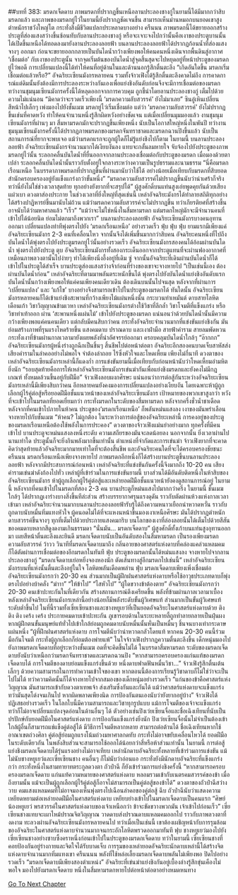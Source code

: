 ##บทที่ 383: มรดกเจ็ดดาบ
ภาพมรดกที่ปรากฏขึ้นเหนือลานประลองชางกู่ในยามนี้ได้มีมากกว่าสิบมรดกแล้ว
และภาพของมรดกยู่ไว่ในยามนี้ยังปรากฏชัดเจนขึ้น สามารถเห็นม่านหมอกบนยอดเขาสูง ตำหนักราชวังใหญ่โต กระทั่งสิ่งมีชีวิตแปลกประหลาดบางอย่าง
ครืนนน
ภาพมรดกนี้ได้ขยายออกสร้างประตูที่ส่องแสงสว่างขึ้นซ้อนทับกับลานประลองชางกู่
หรือจะเจาะจงไปกว่านั้นคือเงาของประตูบานนั้นได้เปิดขึ้นเหนือได้ทอดลงมายังลานประลองลอยฟ้า
บนลานประลองลอยฟ้าได้ปรากฏก้อนน้ำที่ส่องแสงจางๆ ออกมา ก่อนจะขยายออกกลายเป็นบันไดน้ำกว้างเพียงพอให้คนคนหนึ่งเดินจากพื้นดินสู่อากาศ ‘เชื่อมต่อ’ กับเงาของประตูนั้น
จากจุดเริ่มต้นของบันไดน้ำสู่จุดสิ้นสุดจะไปหยุดอยู่ที่หน้าประตูของมรดกยู่ไว่พอดี
การเปลี่ยนแปลงนี้ได้ทำให้คนที่อยู่ด้านในและด้านนอกรู้สึกตื่นตะลึง
“เกิดอันใดขึ้น มรดกเริ่มเชื่อมต่อแล้วหรือ?”
อัจฉริยะเซียนมังกรหลายคน รวมทั้งจ้าวเฟิงได้รู้สึกตื่นตะลึงคาดไม่ถึง
การคาดการณ์แต่ดิมนั้นยังต้องมีการประลองระหว่างกันเองเพื่อแย่งชิงอันดับก่อนจึงจะมีการเชื่อมต่อของมรดก
ทว่างานชุมนุมเซียนมังกรครั้งนี้ได้หลุดออกจากการควบคุม ถูกชี้นำโดยลานประลองชางกู่ เต็มไปด้วยความไม่แน่นอน
“มิคาดว่าจะรวดเร็วเพียงนี้ ‘มรดกความลับสวรรค์’ ยังไม่มาเลย”
ซินอู๋เหินเปลี่ยนสีหน้าไปเล็กๆ เพ่งมองไปยังชั้นเมฆ
มรดกยู่ไว่เริ่มเชื่อมต่อ แต่ว่า ‘มรดกความลับสวรรค์’ ยังไม่ปรากฏขึ้นเช่นที่คาดหวัง ทำให้คนจำนวนหนึ่งรู้สึกผิดหวังอย่างชัดเจน
แต่เมื่อเปลี่ยนมุมมองแล้ว งานชุมนุมเซียนมังกรที่ผ่านๆ มา สี่มหามรดกมักจะปรากฏขึ้นเพียงหนึ่ง นับเป็นโอกาสใหญ่หนึ่งในพันปี
ทว่างานชุมนุมเซียนมังกรครั้งนี้ได้ปรากฏภาพมรดกของมรดกจันทราชาดและมรดกฉวนปิงขึ้นแล้ว นับเป็นสถานการณ์ที่ยากจะพบเจอ แม้ว่ามรดกแรกจะถูกผู้ใดก็ไม่รู้แย่งชิงไปก็ตาม
ในยามนี้
บนลานประลองลอยฟ้า อัจฉริยะเซียนมังกรจำนวนมากได้เงียบงันลง แทบจะกลั้นลมหายใจ จับจ้องไปยังประตูของภาพมรดกยู่ไว่นั้น
ระลอกคลื่นบันไดน้ำที่ยื่นออกจากลานประลองเชื่อมต่อกับประตูของมรดก
เมื่อมองด้วยตาเปล่า ระลอกคลื่นบันไดน้ำนั้นราวกับตั้งอยู่ใจกลางระหว่างความเป็นรูปธรรมและนามธรรม
“นี่คือมรดกเรือนเหนือ ในบรรดาภาพมรดกที่ปรากฏขึ้นที่ผ่านมานับว่าใช้ได้ อย่างน้อยเมื่อเทียบกับมรดกที่สิบยอดสำนักครอบครองอยู่ยังแข็งแกร่งกว่าขั้นหนึ่ง”
“มรดกความลับสวรรค์ไม่ปรากฏขึ้นนับว่าน่าเศร้าก็จริง ทว่านี่ยังไม่ใช่ช่วงเวลาสุดท้าย ทุกอย่างยังยากที่จะสรุปได้”
ผู้สูงศักดิ์บนแท่นสูงเอ่ยพูดคุยกันด้วยเสียงแผ่วเบา ดวงตาส่องประกาย
ในช่วงเวลาที่ยิ่งใหญ่ที่สุดเช่นนี้ เหล่าอัจฉริยะมังกรได้ทำลายสถิติทุกอย่าง ได้สร้างปาฏิหารย์ขึ้นมานับไม่ถ้วน
แม้ว่ามรดกความลับสวรรค์จะไม่ปรากฏขึ้น ทว่าเกียรติยศที่สร้างขึ้นอาจนับได้ว่ามหาศาลแล้ว
“เร็ว”
“แม้ว่าจะไม่ใช่หนึ่งในสี่มหามรดก แต่มรดกใหญ่มักจะมีจำนวนคนที่เข้าไปได้น้อยนิด ย่อมไม่ตกมาถึงพวกเรา”
บนลานประลองลอยฟ้า อัจฉริยะเซียนมังกรบางคนอุทานออกมา เปลี่ยนแปลงท่าทีพุ่งตรงไปยัง ‘มรดกเรือนเหนือ’ อย่างรวดเร็ว
ฟุ่บ ฟุ่บ ฟุ่บ
ยามแรกมีเพียงแค่อัจฉริยะเซียนมังกร 2-3 คนที่เคลื่อนไหว จากนั้นจึงได้เพิ่มขึ้นมากกว่าสิบคน
อัจฉริยะคนหนึ่งที่ไปถึงบันไดน้ำได้พุ่งตรงไปยังประตูมรดกยู่ไว่นั้นอย่างรวดเร็ว
อัจฉริยะเซียนมังกรสองคนได้อ้อมผ่านบันไดน้ำ พุ่งตรงไปยังประตู
ตุบ
อัจฉริยะเซียนมังกรทั้งสองกระเด็นออกจากประตูแทนที่จะผ่านฟองอากาศที่เหมือนภาพลวงตานั้นไปง่ายๆ ทำได้เพียงนิ่งอึ้งอยู่ที่เดิม
ซู่
จากนั้นอัจฉริยะที่เดินผ่านบันไดน้ำก็ได้เข้าไปในประตูได้สำเร็จ บานประตูส่องแสงสว่างจ้าก่อนที่ร่างของเขาจะจางหายไป
“เป็นเช่นนี้เอง ต้องผ่านบันไดน้ำก่อน”
เหล่าอัจฉริยะที่ตามมาพลันตระหนักขึ้นได้ พุ่งตรงไปยังบันไดน้ำแย่งชิงอันดับแรก
บันไดน้ำนั้นกว้างเพียงพอให้แค่คนเพียงคนเดียวเดิน ต้องเดินบนนั้นไปจนสุด หลังจากที่ผ่านการ ‘เปลี่ยนแปลง’ และ ‘แก้ไข’ บางอย่างจึงสามารถเข้าไปในประตูของมรดกได้
ทันใดนั้น อัจฉริยะเซียนมังกรหลายคนก็ได้เข้าแย่งชิงสะพานที่กว้างเพียงไม้แผ่นหนึ่งนั้น
กระบวนท่าเหมันต์
ดาบสายโลหิตเดือนเก้า
วิชาวิญญาณข้ามเวหา
เหล่าอัจฉริยะเซียนมังกรต่างใช้วิชาที่ลึกล้ำ วิชาโจมตีที่แข็งแกร่ง หรือวิชาท่าเท้าออก ผ่าน ‘สะพานหนึ่งแผ่นไม้’ เข้าไปยังประตูของมรดก
แน่นอนว่าด้วยบันไดน้ำนั้นมีความกว้างเพียงพอแค่คนคนเดียว แต่กลับมีคนสิบกว่าคน กระทั่งอัจฉริยะจำนวนมากที่แข่งขันแย่งชิงกัน มันย่อมสร้างภาพที่รุนแรงโหดร้ายขึ้น
แสงคมดาบ ปราณดาบ และเงาฝ่ามือ สายฟ้าคำราม สายลมพัดหวน กระทั่งเงาที่ข้ามผ่านกาลเวลามายังเผยพลังที่น่าอัศจรรย์ออกมา ครอบคลุมบันไดน้ำใกล้ๆ
“อ๊ากกก”
อัจฉริยะเซียนมังกรผู้หนึ่งร่างถูกฉีกเป็นชิ้นๆ สิ้นชีพไปต่อหน้าต่อตา อัจฉริยะอีกสองคนบาดเจ็บสาหัสส่งเสียงคำรามในลำคออย่างไม่พอใจ จำต้องล่าถอย
ไร้ซึ่งหัวใจและโหดเหี้ยม
เพียงไม่กี่นาที ดวงตาของเหล่าอัจฉริยะเซียนมังกรเหล่านี้ก็แดงก่ำ การแข่งขันยามนี้เมื่อเทียบกับก่อนหน้านับว่าโหดเหี้ยมอำมหิตยิ่งนัก
“รอบสุดท้ายคือการให้เหล่าอัจฉริยะเซียนมังกรเข่นฆ่ากันเพื่อแย่งชิงมรดกและยังคงไม่มีกฎเกณฑ์ ทั้งหมดล้วนขึ้นอยู่กับฝีมือ”
จ้าวเฟิงลอบผงกศีรษะ
แน่นอนว่าการต่อสู้กันระหว่างอัจฉริยะเซียนมังกรเหล่านี้มีเพียงสิบกว่าคน อีกหลายคนยังคงมองการเปลี่ยนแปลงอย่างเงียบงัน
โดยเฉพาะห้าผู้ถูกเลือกผู้ไร้คู่ต่อสู้หรือยอดฝีมือชั้นแนวหน้าของเหล่าอัจฉริยะเซียนมังกร เป้าหมายของพวกเขาสูงกว่า หวังที่จะเข้าไปในมรดกที่ยอดเยี่ยมกว่า กระทั่งมรดกในระดับของสี่มหามรดก
หลังจากครึ่งชั่วน้ำชาเดือด
หลังจากที่คนเข้าไปภายในห้าคน ประตูของ‘มรดกเรือนเหนือ’ ก็พลันหม่นแสงลง เงาของมันพร่าเลือน จางหายไปกับชั้นเมฆ
“ห้าคน? ไม่ถูกต้อง ในระหว่างการต่อสู้ของอัจฉริยะเหล่านี้ การคงอยู่ของประตูของมรดกเรือนเหนือต้องใช้พลังในการประคอง”
ดวงตาของจ้าวเฟิงแม่นยำอย่างมาก
ทุกครั้งที่มีคนเข้าไป บานประตูจะหม่นแสงลงหนึ่งระดับ ความเสถียรของมันจะลดน้อยลง
นอกจากนั้น ยิ่งเวลาผ่านไปนานเท่าใด ประตูนั้นก็จะยิ่งกินพลังมากขึ้นเท่านั้น
ตำแหน่งที่จำกัดและการเข่นฆ่า จ้าวเฟิงยากที่จะคาดคิดว่าสุดท้ายแล้วอัจฉริยะมากมายเท่าใดที่จะต้องสิ้นชีพ และอัจฉริยะคนใดที่จะได้ครอบครองชัยชนะ
ครืนนน
มรดกเรือนเหนือเพียงจางหายไป ภาพมรดกอีกหนึ่งก็ได้สร้างบานประตูขึ้นบนลานประลองลอยฟ้า
หลังจากมีประสบการณ์ก่อนหน้า เหล่าอัจฉริยะที่แข่งขันกันครั้งนี้จึงมากถึง 10-20 คน
เสียงคำรามเข่นฆ่าดังก้องไปทั่ว
เหล่าผู้ที่เข้าร่วมในการแข่งขันยามนี้ บางส่วนได้มีอันดับติดหนึ่งในห้าสิบของอัจฉริยะเซียนมังกร
ห้าผู้ถูกเลือกผู้ไร้คู่ต่อสู้และเหล่ายอดฝีมือชั้นแนวหน้ายังคงดูสถานการณ์อยู่
ในยามนี้ หลังจากที่คนเข้าไปในมรดกที่สอง 2-3 คน บานประตูก็หม่นแสงไปมากกว่าครึ่ง
ในยามนี้ ชั้นเมฆใกล้ๆ ได้ปรากฏเงาร่างบางสิ่งขึ้นทีล่ะส่วน สร้างบรรยากาศรุนแรงดุดัน ราวกับตัดผ่านห้วงแห่งกาลเวลาเข้ามา
เหล่าอัจฉริยะจำนวนมากบนลานประลองลอยฟ้ารับรู้ได้ถึงความหนาวเยือกน่าหวาดหวั่น ราวกับถูกดาบนับหมื่นทิ่มแทงหัวใจ
ผู้คนอดไม่ได้ที่จะแหงนหน้าขึ้นมองเงาเหนือศีรษะ มันได้ปรากฏตำหนักดาบสวรรค์ขึ้นจางๆ ทุกที่เต็มไปด้วยประกายแสงคมกริบ บนโลกของเงาที่ล่องลอยนั้นได้เต็มไปด้วยสีสันของคมดาบหลากสีดูงดงามเกินธรรมดา
“นั่นมัน... มรดกเจ็ดดาบ”
ผู้สูงศักดิ์ทั้งเก้าบนแท่นสูงอุทานออกมา เผยสีหน้าตื่นตะลึงและยินดี
มรดกเจ็ดดาบนับเป็นอันดับสองในสี่มหามรดก เป็นรองเพียงมรดกความลับสวรรค์
ว้าวว
วินาทีที่มรดกเจ็ดดาบมาถึง กลิ่นอายของศาสตร์แห่งดาบที่คล่องแคล่วแหลมคมก็ได้ตัดผ่านการเชื่อมต่อของอีกมรดกในทันที
ฟุ่บ
ประตูของมรดกนั้นได้หม่นแสงลง จางหายไปจากลานประลองชางกู่
“มรดกเจ็ดดาบเย่อหยิ่งจองหองนัก ตัดเส้นทางสู่อีกมรดกไปเช่นนี้”
เหล่าอัจฉริยะเซียนมังกรบนที่แห่งนั้นตื่นตะลึงอยู่ในใจ โลหิตพลันเดือดพล่าน
ฟุ่บ
มรดกเจ็ดดาบเพียงเพิ่งเชื่อมต่อ อัจฉริยะเซียนมังกรกว่า 20-30 คน ส่วนมากเป็นผู้ฝึกฝนศาสตร์แห่งดาบหรือใช้อาวุธประเภทดาบก็พุ่งตรงไปอย่างบ้าคลั่ง
“ฆ่าาา”
“ให้ข้าไป”
“ไสหัวไป”
“ผู้ใดขวางข้าต้องตาย”
อัจฉริยะเซียนมังกรกว่า 20-30 คนเข้าปะทะกันในที่เดียวกัน สร้างสถานการณ์ตึงเครียดขึ้น
พลังที่ข้ามผ่านกาลเวลามาเบื้องหลังเหล่าอัจฉริยะเซียนมังกรเหล่านี้อย่างน้อยก็มีพลังระดับขั้นผู้วิเศษแท้ ส่วนมากเป็นขั้นผู้วิเศษแท้ระดับต่ำขึ้นไป
ในที่นี้รวมทั้งเซี่ยเซียนชางและชางหยูเยว่ที่เป็นยอดอัจฉริยะในศาสตร์แห่งดาบด้วย
ติง ติง ติง เคร้ง เคร้ง
ประกายคมดาบเข้าปะทะกัน ภูเขารอบด้านในระยะหลายลี้ถูกทำลายกลายเป็นฝุ่นผง หากผู้ฝึกตนขั้นมนุษย์แท้ทั่วไปเข้าใกล้ย่อมถูกคมดาบนับหมื่นนั้นหั่นเป็นหมื่นๆ ชิ้นจนบางเท่ากระดาษแผ่นหนึ่ง
“ผู้ที่ฝึกฝนศาสตร์แห่งดาบ การโจมตีนับว่าน่าหวาดกลัวโดยแท้ หากคน 20-30 คนนี้ร่วมมือกันโจมตี กระทั่งผู้ถูกเลือกก็ย่อมต้องพ่ายแพ้”
ในใจจ้าวเฟิงปรากฏความตื่นตะลึงขึ้น
เด็กหนุ่มมองไปยังภาพมรดกเจ็ดดาบที่อยู่ระหว่างชั้นเมฆ อดที่จะคิดขึ้นไม่ได้
ในบรรดาสี่มหามรดก ระดับของมรดกเจ็ดดาบยังนับว่าเหนือกว่ามรดกจันทราชาดและมรดกฉวนปิง
“หากสามารถครอบครองแก่นแท้ของมรดกเจ็ดดาบได้ การโจมตีของดาบย่อมแข็งแกร่งขึ้นด้วย หนึ่งดาบฟาดฟันหมื่นวิชา...”
จ้าวเฟิงรู้สึกตื่นเต้นเล็กๆ
ด้วยความสามารถในการทำความเข้าใจของเขา หากตอนนี้ต้องการเรียนรู้วิชาดาบก็ไม่ใช่ว่าจะเป็นไปไม่ได้
ทว่าความคิดนั้นก็ได้จางหายไปจากสมองของเด็กหนุ่มอย่างรวดเร็ว
“แก่นของข้าคือศาสตร์แห่งวิญญาณ มันสามารถเข้ากับดวงตาเทพเจ้า ส่งเสริมซึ่งกันและกันได้ แม้ว่าศาสตร์แห่งดาบจะแข็งแกร่ง ทว่ามันสุดโต่งจนเกินไป หากผิดพลาดเพียงนิด การป้องกันตนเองนับว่ายังยากอยู่บ้าง”
จ้าวเฟิงได้ปฏิเสธอย่างรวดเร็ว
ในโลกใบนี้มีความสามารถและวิชาทุกรูปแบบ แม้การโจมตีของเจ้าจะแข็งแกร่ง ทว่าก็ไม่อาจเปลี่ยนแปลงจุดอ่อนในด้านอื่นๆ ได้
ตัวอย่างเช่นปิงเว่ยเซียนจื่อและชื่อเฉิงเทียนที่นับเป็นปรปักษ์กับยอดฝีมือในศาสตร์แห่งดาบ การป้องกันแข็งแกร่งยิ่งนัก ปิงเว่ยเซียนจื่อนั้นไม่จำเป็นต้องเข้าใกล้ผู้อื่นก็สามารถแช่แข็งคู่ต่อสู้ได้ มีวิธีการโจมตีหลากหลาย สามารถต่อต้านได้ ชื่อเฉิงเทียนหากใช้อาณาเขตถ่วงศิลา คู่ต่อสู้ย่อมถูกแรงโน้มถ่วงมหาศาลกดทับ กระทั่งไม่อาจขยับเคลื่อนไหวได้ ยอดฝีมือในระดับเดียวกัน ในพลังสิบส่วนจะสามารถใช้ออกได้น้อยกว่าสี่หรือห้าส่วนเท่านั้น
ในยามนี้ การต่อสู้แย่งชิงมรดกเจ็ดดาบได้รุ่นแรงอย่างไม่อาจเทียบ
เหล่านักดาบอัจฉริยะทั้งหลายที่เข้าร่วมการแข่งขัน แม้ไม่นับชางหยูเยว่และเซี่ยเซียนชาง คนอื่นๆ ก็ไม่นับว่าอ่อนแอ กระทั่งยังมีนักดาบอัจฉริยะที่แข็งแกร่งกว่า
กระทั่งหนึ่งในสามทายาทตระกูลดวงตา ถัวป๋าฉี ก็ยังเข้าร่วมการแย่งชิงครั้งนี้
“หากสามารถครอบครองมรดกเจ็ดดาบ แก่นแท้ความหมายของศาสตร์แห่งดาบ หลอมรวมเข้ากับเนตรคมสวรรค์ของข้า เมื่อถึงยามนั้น แม้จะเป็นผู้ถูกเลือกผู้ไร้คู่ต่อสู้ก็อาจไม่สามารถเป็นคู่ต่อสู้ของข้าได้”
ดวงตาของถัวป๋าฉีสว่างวาบ คมแสงแหลมคมที่ไม่อาจมองเห็นพุ่งตรงไปเฉือนลำคอของคู่ต่อสู้
ฉึบ
ถัวป๋าฉีนับว่าแสดงความเหยียดหยามต่อเหล่ายอดฝีมือในศาสตร์แห่งดาบ เหยียบย่างเข้าไปในมรดกเจ็ดดาบเป็นคนแรก
“ศิษย์น้องหยูเยว่ พรสวรรค์ในศาสตร์แห่งดาบของเจ้าเหนือกว่า ข้าจะขัดขวางพวกมัน เจ้าเข้าไปก่อนเร็ว”
เซี่ยเซียนชางแทบจะเผาไหม้ปราณจิตวิญญาณ วาดดาบส่งปราณดาบแหลมคมออกไป ราวกับภาพลวงตาที่งดงาม ทะลวงผ่านอัจฉริยะเซียนมังกรหลายคนไป
ทว่าเมื่อเป็นเช่นนี้ เขาต้องเผชิญหน้ากับการรุมล้อมของอัจฉริยะในศาสตร์แห่งดาบจำนวนมากจนกระอักโลหิตพรวดออกมาทันที
ฟุบ
ชางหยูเยว่มองไปยังเซี่ยเซียนชางอย่างซาบซึ้งคราหนึ่งก่อนเข้าไปในประตูของมรดกเจ็ดดาบ
ทว่าในยามนี้ เซี่ยเซียนชางที่คอยป้องกันอยู่ร่างกายและจิตใจได้รับบาดเจ็บ การรุมของเหล่ายอดอัจฉริยะนักดาบเหล่านี้ได้สร้างจิตแห่งดาบจำนวนมากทิ่มแทงเขา
ครืนนนน
พลังที่ใช้หล่อเลี้ยงมรดกเจ็ดดาบพลันไม่เพียงพอ ปิดไปอย่างรวดเร็ว
“มรดกเจ็ดดาบมีเพียงสองตำแหน่ง”
อัจฉริยะที่เข่นฆ่าแย่งชิงกันอยู่เบื้องล่างรู้สึกขุ่นเคืองไม่พอใจ มองไปยังมรดกเจ็ดดาบ หนึ่งในสี่มหามรดกหายไปต่อหน้าต่อตาอย่างหมดหนทาง


[Go To Next Chapter]( ./163.md)